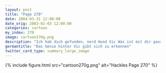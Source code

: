 ```yaml
---
layout: post
title: "Page 270"
date: 2004-03-31 12:00:00
date_orig: 2003-02-03 12:00:00
categories: cartoon
my_index: 270
image: cartoon270g.png
description: "Ich hab dich gefunden, nerd Hund Vic Was ist mit dir passiert Yowza Ruhe! Händige mir den Source Code des letzten Projekts aus oder stirb W...Wer hat dir das angetan Hackles Preston"
germantitle: "Das Genie hinter Vic gibt sich zu erkennen"
twitter_card_type: summary_large_image
---
```


{% include figure.html src="cartoon270g.png" alt="Hackles Page 270"  %}
